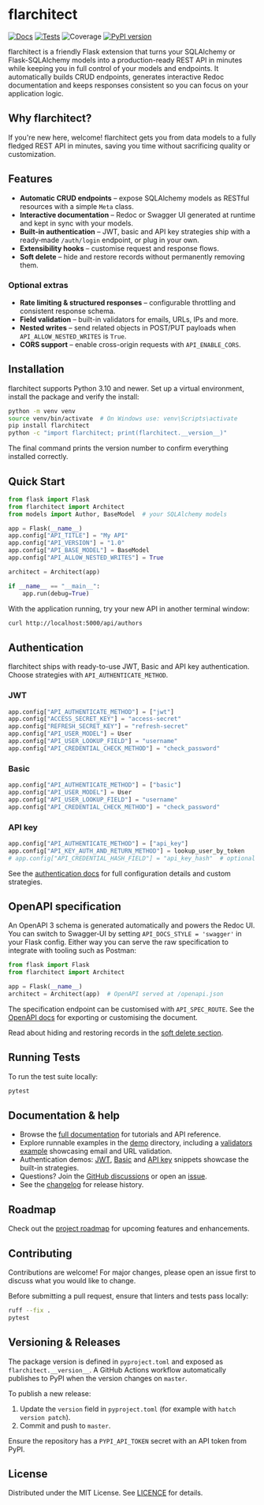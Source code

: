 # flarchitect

[![Docs](https://github.com/lewis-morris/flarchitect/actions/workflows/docs.yml/badge.svg?branch=master)](https://github.com/lewis-morris/flarchitect/actions/workflows/docs.yml)
[![Tests](https://github.com/lewis-morris/flarchitect/actions/workflows/run-unit-tests.yml/badge.svg?branch=master)](https://github.com/lewis-morris/flarchitect/actions/workflows/run-unit-tests.yml)
![Coverage](https://lewis-morris.github.io/flarchitect/_static/coverage.svg)
[![PyPI version](https://img.shields.io/pypi/v/flarchitect.svg)](https://pypi.org/project/flarchitect/)



flarchitect is a friendly Flask extension that turns your SQLAlchemy or Flask-SQLAlchemy models into a production-ready REST API in minutes while keeping you in full control of your models and endpoints. It automatically builds CRUD endpoints, generates interactive Redoc documentation and keeps responses consistent so you can focus on your application logic.

## Why flarchitect?

If you're new here, welcome! flarchitect gets you from data models to a fully fledged REST API in minutes, saving you time without sacrificing quality or customization.

## Features

- **Automatic CRUD endpoints** – expose SQLAlchemy models as RESTful resources with a simple `Meta` class.
- **Interactive documentation** – Redoc or Swagger UI generated at runtime and kept in sync with your models.
- **Built-in authentication** – JWT, basic and API key strategies ship with a ready‑made `/auth/login` endpoint, or plug in your own.
- **Extensibility hooks** – customise request and response flows.
- **Soft delete** – hide and restore records without permanently removing them.

### Optional extras

- **Rate limiting & structured responses** – configurable throttling and consistent response schema.
- **Field validation** – built-in validators for emails, URLs, IPs and more.
- **Nested writes** – send related objects in POST/PUT payloads when `API_ALLOW_NESTED_WRITES` is `True`.
- **CORS support** – enable cross-origin requests with `API_ENABLE_CORS`.

## Installation

flarchitect supports Python 3.10 and newer. Set up a virtual environment, install the package and verify the install:

```bash
python -m venv venv
source venv/bin/activate  # On Windows use: venv\Scripts\activate
pip install flarchitect
python -c "import flarchitect; print(flarchitect.__version__)"
```

The final command prints the version number to confirm everything installed correctly.

## Quick Start

```python
from flask import Flask
from flarchitect import Architect
from models import Author, BaseModel  # your SQLAlchemy models

app = Flask(__name__)
app.config["API_TITLE"] = "My API"
app.config["API_VERSION"] = "1.0"
app.config["API_BASE_MODEL"] = BaseModel
app.config["API_ALLOW_NESTED_WRITES"] = True

architect = Architect(app)

if __name__ == "__main__":
    app.run(debug=True)
```

With the application running, try your new API in another terminal window:

```bash
curl http://localhost:5000/api/authors
```

## Authentication

flarchitect ships with ready-to-use JWT, Basic and API key authentication. Choose strategies with
`API_AUTHENTICATE_METHOD`.

### JWT

```python
app.config["API_AUTHENTICATE_METHOD"] = ["jwt"]
app.config["ACCESS_SECRET_KEY"] = "access-secret"
app.config["REFRESH_SECRET_KEY"] = "refresh-secret"
app.config["API_USER_MODEL"] = User
app.config["API_USER_LOOKUP_FIELD"] = "username"
app.config["API_CREDENTIAL_CHECK_METHOD"] = "check_password"
```

### Basic

```python
app.config["API_AUTHENTICATE_METHOD"] = ["basic"]
app.config["API_USER_MODEL"] = User
app.config["API_USER_LOOKUP_FIELD"] = "username"
app.config["API_CREDENTIAL_CHECK_METHOD"] = "check_password"
```

### API key

```python
app.config["API_AUTHENTICATE_METHOD"] = ["api_key"]
app.config["API_KEY_AUTH_AND_RETURN_METHOD"] = lookup_user_by_token
# app.config["API_CREDENTIAL_HASH_FIELD"] = "api_key_hash"  # optional
```

See the [authentication docs](docs/source/authentication.rst) for full configuration details and custom strategies.

## OpenAPI specification

An OpenAPI 3 schema is generated automatically and powers the Redoc UI. You
can switch to Swagger‑UI by setting ``API_DOCS_STYLE = 'swagger'`` in your Flask
config. Either way you can serve the raw specification to integrate with
tooling such as Postman:

```python
from flask import Flask
from flarchitect import Architect

app = Flask(__name__)
architect = Architect(app)  # OpenAPI served at /openapi.json
```

The specification endpoint can be customised with ``API_SPEC_ROUTE``. See the
[OpenAPI docs](docs/source/openapi.rst) for exporting or customising the
document.

Read about hiding and restoring records in the [soft delete section](docs/source/advanced_configuration.rst#soft-delete).

## Running Tests

To run the test suite locally:

```bash
pytest
```

## Documentation & help

- Browse the [full documentation](https://lewis-morris.github.io/flarchitect/) for tutorials and API reference.
- Explore runnable examples in the [demo](https://github.com/lewis-morris/flarchitect/tree/master/demo) directory, including a [validators example](demo/validators/README.md) showcasing email and URL validation.
- Authentication demos: [JWT](demo/authentication/jwt_auth.py), [Basic](demo/authentication/basic_auth.py) and [API key](demo/authentication/api_key_auth.py) snippets showcase the built-in strategies.
- Questions? Join the [GitHub discussions](https://github.com/lewis-morris/flarchitect/discussions) or open an [issue](https://github.com/lewis-morris/flarchitect/issues).
- See the [changelog](CHANGES.rst) for release history.

## Roadmap

Check out the [project roadmap](docs/source/roadmap.rst) for upcoming features and enhancements.

## Contributing

Contributions are welcome! For major changes, please open an issue first to discuss what you would like to change.

Before submitting a pull request, ensure that linters and tests pass locally:

```bash
ruff --fix .
pytest
```

## Versioning & Releases

The package version is defined in `pyproject.toml` and exposed as `flarchitect.__version__`. A GitHub Actions workflow automatically publishes to PyPI when the version changes on `master`.

To publish a new release:

1. Update the `version` field in `pyproject.toml` (for example with `hatch version patch`).
2. Commit and push to `master`.

Ensure the repository has a `PYPI_API_TOKEN` secret with an API token from PyPI.

## License

Distributed under the MIT License. See [LICENCE](LICENCE) for details.

